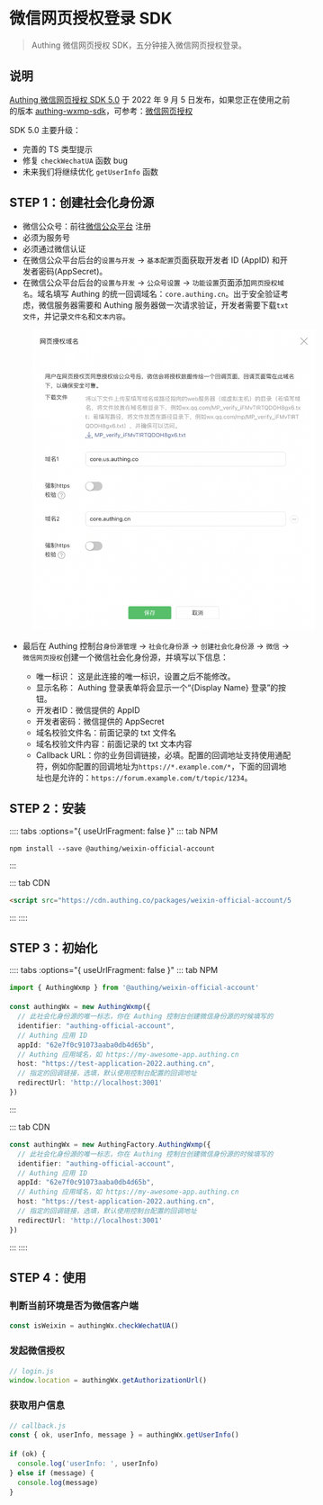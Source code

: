 # 微信网页授权登录 SDK

> Authing 微信网页授权 SDK，五分钟接入微信网页授权登录。

## 说明

[Authing 微信网页授权 SDK 5.0](https://github.com/Authing/authing-js-sdk/tree/master/packages/weixin-official-account) 于 2022 年 9 月 5 日发布，如果您正在使用之前的版本 [authing-wxmp-sdk](https://github.com/Authing/authing-wxmp-sdk)，可参考：[微信网页授权](./sdk-for-wxmp.md)

SDK 5.0 主要升级：

- 完善的 TS 类型提示
- 修复 `checkWechatUA` 函数 bug
- 未来我们将继续优化 `getUserInfo` 函数

## STEP 1：创建社会化身份源

- 微信公众号：前往[微信公众平台](https://mp.weixin.qq.com/) 注册
- 必须为服务号
- 必须通过微信认证
- 在微信公众平台后台的`设置与开发` -> `基本配置`页面获取开发者 ID (AppID) 和开发者密码(AppSecret)。
- 在微信公众平台后台的`设置与开发` -> `公众号设置` -> `功能设置`页面添加`网页授权域名`。域名填写 Authing 的统一回调域名：`core.authing.cn`。出于安全验证考虑，微信服务器需要和 Authing 服务器做一次请求验证，开发者需要下载`txt 文件`，并记录`文件名`和`文本内容`。

<img src="./images/sdk-for-weixin-official-account-1.png" width="650" style="margin-left: 40px" />

- 最后在 Authing 控制台`身份源管理` -> `社会化身份源` -> `创建社会化身份源` -> `微信` -> `微信网页授权`创建一个微信社会化身份源，并填写以下信息：

  - 唯一标识： 这是此连接的唯一标识，设置之后不能修改。
  - 显示名称： Authing 登录表单将会显示一个“{Display Name} 登录”的按钮。
  - 开发者ID：微信提供的 AppID
  - 开发者密码：微信提供的 AppSecret
  - 域名校验文件名：前面记录的 txt 文件名
  - 域名校验文件内容：前面记录的 txt 文本内容
  - Callback URL：你的业务回调链接，必填。配置的回调地址支持使用通配符，例如你配置的回调地址为`https://*.example.com/*`，下面的回调地址也是允许的：`https://forum.example.com/t/topic/1234`。

## STEP 2：安装

:::: tabs :options="{ useUrlFragment: false }"
::: tab NPM
``` shell
npm install --save @authing/weixin-official-account
```
:::

::: tab CDN
```html
<script src="https://cdn.authing.co/packages/weixin-official-account/5.0.0/weixin-official-account.min.js"></script>
```
:::
::::

## STEP 3：初始化

:::: tabs :options="{ useUrlFragment: false }"
::: tab NPM
``` typescript
import { AuthingWxmp } from '@authing/weixin-official-account'

const authingWx = new AuthingWxmp({
  // 此社会化身份源的唯一标志，你在 Authing 控制台创建微信身份源的时候填写的
  identifier: "authing-official-account",
  // Authing 应用 ID
  appId: "62e7f0c91073aaba0db4d65b",
  // Authing 应用域名，如 https://my-awesome-app.authing.cn
  host: "https://test-application-2022.authing.cn",
  // 指定的回调链接，选填，默认使用控制台配置的回调地址
  redirectUrl: 'http://localhost:3001'
})
```
:::

::: tab CDN
``` typescript
const authingWx = new AuthingFactory.AuthingWxmp({
  // 此社会化身份源的唯一标志，你在 Authing 控制台创建微信身份源的时候填写的
  identifier: "authing-official-account",
  // Authing 应用 ID
  appId: "62e7f0c91073aaba0db4d65b",
  // Authing 应用域名，如 https://my-awesome-app.authing.cn
  host: "https://test-application-2022.authing.cn",
  // 指定的回调链接，选填，默认使用控制台配置的回调地址
  redirectUrl: 'http://localhost:3001'
})
```
:::
::::

## STEP 4：使用
### 判断当前环境是否为微信客户端
``` typescript
const isWeixin = authingWx.checkWechatUA()
```

### 发起微信授权

``` typescript
// login.js
window.location = authingWx.getAuthorizationUrl()
```

### 获取用户信息
``` typescript
// callback.js
const { ok, userInfo, message } = authingWx.getUserInfo()

if (ok) {
  console.log('userInfo: ', userInfo)
} else if (message) {
  console.log(message)
}
```
